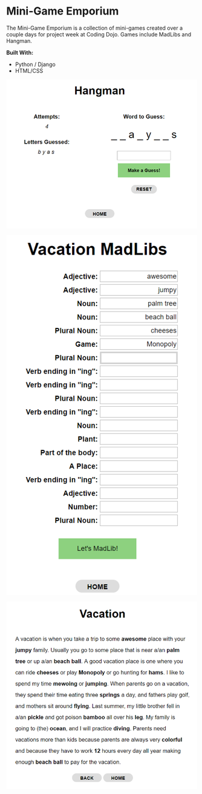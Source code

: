 # Mini-Game Emporium

The Mini-Game Emporium is a collection of mini-games created over a couple days for project week at Coding Dojo. Games include MadLibs and Hangman.

__Built With:__ 
  * Python / Django
  * HTML/CSS

![Hangman](https://github.com/Ziyal/MiniGame-Emporium/blob/master/screenshots/hangman.png "Hangman")

![Madlibs](https://github.com/Ziyal/MiniGame-Emporium/blob/master/screenshots/madlibs1.png "Madlibs")

![Madlibs](https://github.com/Ziyal/MiniGame-Emporium/blob/master/screenshots/madlibs2.png "Madlibs")

